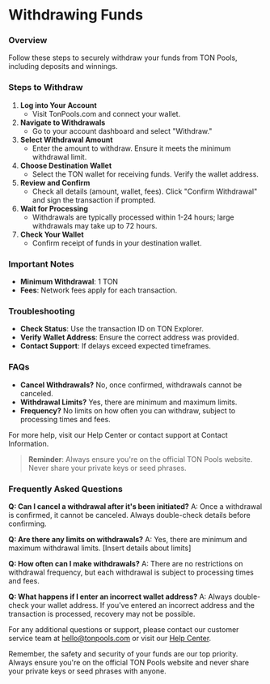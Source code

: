 # Withdrawing Funds

### Overview

Follow these steps to securely withdraw your funds from TON Pools, including deposits and winnings.

### Steps to Withdraw

1. **Log into Your Account**
   * Visit TonPools.com and connect your wallet.
2. **Navigate to Withdrawals**
   * Go to your account dashboard and select "Withdraw."
3. **Select Withdrawal Amount**
   * Enter the amount to withdraw. Ensure it meets the minimum withdrawal limit.
4. **Choose Destination Wallet**
   * Select the TON wallet for receiving funds. Verify the wallet address.
5. **Review and Confirm**
   * Check all details (amount, wallet, fees). Click "Confirm Withdrawal" and sign the transaction if prompted.
6. **Wait for Processing**
   * Withdrawals are typically processed within 1-24 hours; large withdrawals may take up to 72 hours.
7. **Check Your Wallet**
   * Confirm receipt of funds in your destination wallet.

### Important Notes

* **Minimum Withdrawal**: 1 TON
* **Fees**: Network fees apply for each transaction.

### Troubleshooting

* **Check Status**: Use the transaction ID on TON Explorer.
* **Verify Wallet Address**: Ensure the correct address was provided.
* **Contact Support**: If delays exceed expected timeframes.

### FAQs

* **Cancel Withdrawals?** No, once confirmed, withdrawals cannot be canceled.
* **Withdrawal Limits?** Yes, there are minimum and maximum limits.
* **Frequency?** No limits on how often you can withdraw, subject to processing times and fees.

For more help, visit our Help Center or contact support at Contact Information.

> **Reminder**: Always ensure you're on the official TON Pools website. Never share your private keys or seed phrases.

### Frequently Asked Questions

**Q: Can I cancel a withdrawal after it's been initiated?** A: Once a withdrawal is confirmed, it cannot be canceled. Always double-check details before confirming.

**Q: Are there any limits on withdrawals?** A: Yes, there are minimum and maximum withdrawal limits. \[Insert details about limits]

**Q: How often can I make withdrawals?** A: There are no restrictions on withdrawal frequency, but each withdrawal is subject to processing times and fees.

**Q: What happens if I enter an incorrect wallet address?** A: Always double-check your wallet address. If you've entered an incorrect address and the transaction is processed, recovery may not be possible.



For any additional questions or support, please contact our customer service team at hello@tonpools.com or visit our [Help Center](https://tonpools.gitbook.io/ton-pools).

Remember, the safety and security of your funds are our top priority. Always ensure you're on the official TON Pools website and never share your private keys or seed phrases with anyone.
